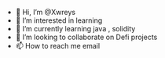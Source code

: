 - 👋 Hi, I’m @Xwreys
- 👀 I’m interested in learning
- 🌱 I’m currently learning java , solidity
- 💞️ I’m looking to collaborate on Defi projects
- 📫 How to reach me email
